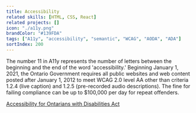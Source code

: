 ```yaml
---
title: Accessibility
related skills: [HTML, CSS, React]
related projects: []
icon: "./a11y.png"
brandColor: "#139FDA"
tags: ["A11y", "accessibility", "semantic", "WCAG", "AODA", "ADA"]
sortIndex: 200
---
```


The number 11 in A11y represents the number of letters between the beginning and the end of the word 'accessibility.' Beginning January 1, 2021, the Ontario Government requires all public websites and web content posted after January 1, 2012 to meet WCAG 2.0 level AA other than criteria 1.2.4 (live caption) and 1.2.5 (pre-recorded audio descriptions). The fine for failing compliance can be up to $100,000 per day for repeat offenders.

[Accessibility for Ontarians with Disabilities Act](https://www.aoda.ca/guide-to-the-act/)
